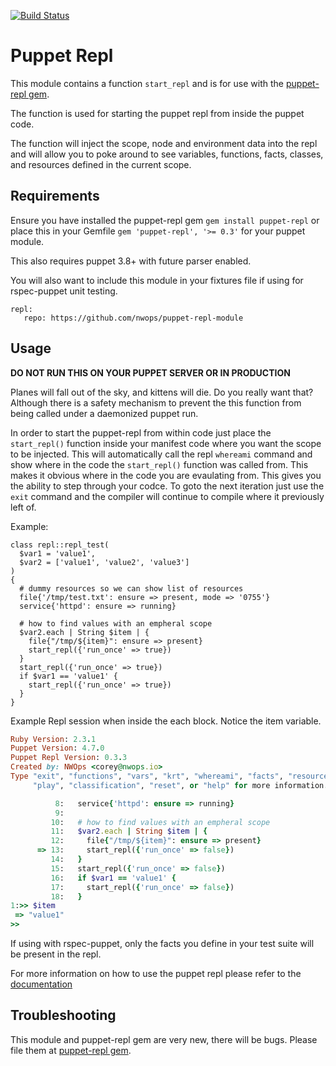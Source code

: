 [![Build Status](https://travis-ci.org/nwops/puppet-repl-module.svg?branch=master)](https://travis-ci.org/nwops/puppet-repl-module)

# Puppet Repl
This module contains a function `start_repl` and is for use with the
[puppet-repl gem](https://github.com/nwops/puppet-repl).

The function is used for starting the puppet repl from inside the puppet code.

The function will inject the scope, node and environment data into the repl and will
allow you to poke around to see variables, functions, facts, classes, and resources defined in the current scope.

## Requirements
Ensure you have installed the puppet-repl gem `gem install puppet-repl`
or place this in your Gemfile `gem 'puppet-repl', '>= 0.3'` for your puppet module.

This also requires puppet 3.8+ with future parser enabled.

You will also want to include this module in your fixtures file if using for rspec-puppet
unit testing.

```
repl:
   repo: https://github.com/nwops/puppet-repl-module
```

## Usage
**DO NOT RUN THIS ON YOUR PUPPET SERVER OR IN PRODUCTION**

Planes will fall out of the sky, and kittens will die.  Do you really want that?
Although there is a safety mechanism to prevent the this function from being called
under a daemonized puppet run.  

In order to start the puppet-repl from within code just place the `start_repl()`
function inside your manifest code where you want the scope to be injected.
This will automatically call the repl `whereami` command and show where in the code
the `start_repl()` function was called from.  This makes it obvious where in the code
you are evaulating from.  This gives you the ability to step through your codce.  To goto 
the next iteration just use the `exit` command and the compiler will continue to compile where it previously left of. 

Example:

```puppet
class repl::repl_test(
  $var1 = 'value1',
  $var2 = ['value1', 'value2', 'value3']
)
{
  # dummy resources so we can show list of resources
  file{'/tmp/test.txt': ensure => present, mode => '0755'}
  service{'httpd': ensure => running}

  # how to find values with an empheral scope
  $var2.each | String $item | {
    file{"/tmp/${item}": ensure => present}
    start_repl({'run_once' => true})
  }
  start_repl({'run_once' => true})
  if $var1 == 'value1' {
    start_repl({'run_once' => true})
  }
}
```

Example Repl session when inside the each block.  Notice the item variable.

```ruby
Ruby Version: 2.3.1
Puppet Version: 4.7.0
Puppet Repl Version: 0.3.3
Created by: NWOps <corey@nwops.io>
Type "exit", "functions", "vars", "krt", "whereami", "facts", "resources", "classes",
     "play", "classification", "reset", or "help" for more information.

          8:   service{'httpd': ensure => running}
          9:
         10:   # how to find values with an empheral scope
         11:   $var2.each | String $item | {
         12:     file{"/tmp/${item}": ensure => present}
      => 13:     start_repl({'run_once' => false})
         14:   }
         15:   start_repl({'run_once' => false})
         16:   if $var1 == 'value1' {
         17:     start_repl({'run_once' => false})
         18:   }
1:>> $item
 => "value1"
>>
```

If using with rspec-puppet, only the facts you define in your test suite will be present in the repl.

For more information on how to use the puppet repl please refer to the [documentation](https://github.com/nwops/puppet-repl)
## Troubleshooting
This module and puppet-repl gem are very new, there will be bugs.  Please
file them at [puppet-repl gem](https://github.com/nwops/puppet-repl/issues).
